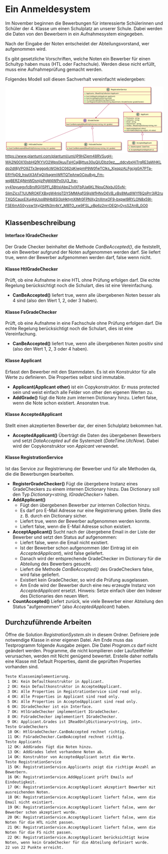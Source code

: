 # Ein Anmeldesystem

Im November beginnen die Bewerbungen für interessierte Schülerinnen und Schüler
der 4. Klasse um einen Schulplatz an unserer Schule. Dabei werden die Daten von den
Bewerbern in ein Aufnahmesystem eingegeben.

Nach der Eingabe der Noten entscheidet der Abteilungsvorstand, wer aufgenommen wird.

Es gibt gesetzliche Vorschriften, welche Noten ein Bewerber für einen Schultyp haben muss
(HTL oder Fachschule). Werden diese nicht erfüllt, muss eine Aufnahmeprüfung gemacht werden.

Folgendes Modell soll diesen Sachverhalt vereinfacht wiedergeben:

![](klassenmodell.svg)
<sup>
https://www.plantuml.com/plantuml/uml/jP9HZjem48RVSugH-WA2N00X10sbHQfKYVO2Wps0kuuTsHCajBjttus30uQiUDbz0ez___ddcvbxHiTrgRE3aWHKLdo2dI8jVPO9ZTx3eggq4cWOikSC062qKiwpmP9W0fwTClks_XjxopzALFgcjgGA7PTa-ERYfqD9_hsutX3AFqQVbagmiWRTQTeAnw0Cpu8yp_Fm-wqBERZ4jNmWDsnjjzPgM4WPx0Uj3_Xw-vy41pyuegvfcBrsRGj15PFi_6BtIsIAbp21vlXFbPJa6KL1NouCNxbJG5vN-SlimZicsT1UUNROKFXBxgW4nIoTDY5MMAqfG9jsWfHNvD6VB_vBs8MudIWYf6QsPrr3iR2ruTXQ5CauxEXuj4gUso8NHb8SI3oHktynXlMr0FPNXy2nXmxOF9-bxpwI9RYLON8x59I-FSE6mA50yvsw1XyjQHlN3m4kY_MBTO_xw9FSL_vBp6z2nrrDEQtyOysSZAnB_GO0
</sup>

## Klassenbeschreibung

#### Interface IGradeChecker
Der Grade Checker beinhaltet die Methode *CanBeAccepted()*, die feststellt, ob ein Bewerber
aufgrund der Noten aufgenommen werden darf. Sie liefert true, wenn der Bewerber aufgenommen werden
darf, false wenn nicht.

#### Klasse HtlGradeChecker
Prüft, ob eine Aufnahme in eine HTL ohne Prüfung erfolgen darf. Die echte Regelung berücksichtigt
noch die Schulart, dies ist eine Vereinfachung.

- **CanBeAccepted()** liefert true, wenn alle übergebenen Noten besser als 4 sind
  (also den Wert 1, 2, oder 3 haben).

#### Klasse FsGradeChecker
Prüft, ob eine Aufnahme in eine Fachschule ohne Prüfung erfolgen darf. Die echte Regelung
berücksichtigt noch die Schulart, dies ist eine Vereinfachung.

- **CanBeAccepted()** liefert true, wenn alle übergebenen Noten positiv sind
  (also den Wert 1, 2, 3 oder 4 haben).

#### Klasse Applicant
Erfasst den Bewerber mit den Stammdaten. Es ist ein Konstruktor für alle Werte zu definieren.
Die Properties selbst sind immutable.

- **Applicant(Applicant other)** ist ein Copykonstruktor. Er muss protected sein und weist einfach
  alle Felder von other den eigenen Werten zu.
- **AddGrade()** fügt die Note zum internen Dictionary hinzu. Liefert false, wenn die Note schon
  existiert. Ansonsten true.

#### Klasse AcceptedApplicant
Stellt einen akzeptierten Bewerber dar, der einen Schulplatz bekommen hat.

- **AcceptedApplicant()** Überträgt die Daten des übergebenen
  Bewerbers und setzt *DateAccepted* auf die Systemzeit (*DateTime.UtcNow*). Dabei wird der
  Copykonstruktor von *Appicant* verwendet.

#### Klasse RegistrationService
Ist das Service zur Registrierung der Bewerber und für alle Methoden
da, die die Bewerbungen bearbeiten.

- **RegisterGradeChecker()**  Fügt die übergebene Instanz eines
  GradeCheckers zu einem internen Dictionary hinzu. Das Dictionary
  soll den Typ *Dictionary&lt;string, IGradeChecker&gt;* haben.
- **AddApplicant()** 
  - Fügt den übergebenen Bewerber zur internen Collection hinzu. 
  - Es darf pro E-Mail Adresse nur eine Registrierung geben. Stelle dies z. B. durch
    ein Dictionary sicher.
  - Liefert true, wenn der Bewerber aufgenommen werden konnte.
  - Liefert false, wenn die E-Mail Adresse schon existiert.
- **AcceptApplicant()** Sucht nach der übergebene Email in der Liste der
  Bewerber und setzt den Status auf aufgenommen: 
  - Liefert false, wenn die Email nicht existiert. 
  - Ist der Bewerber schon aufgenommen (der Eintrag ist ein 
    *AcceptedApplicant*), wird false geliefert. 
  - Danach wird der entsprechende GradeChecker im Dictionary
    für die Abteilung des Bewerbers gesucht. 
  - Liefert die Methode *CanBeAccepted()* des GradeCheckers false, wird 
    false geliefert.
  - Existiert kein GradeChecker, so wird die Prüfung ausgelassen.
  - Am Ende wird der Bewerber durch eine neu erzeugte Instanz von
    *AcceptedApplicant* ersetzt.  Hinweis: Setze einfach über den Indexer des Dictionaries
    den neuen Wert.
- **CountAccepted()** Liefert zurück, wie viele Bewerber einer Abteilung
  den Status "aufgenommen" (also *AcceptedApplicant*) haben.

## Durchzuführende Arbeiten

Öffne die Solution *RegistrationSystem.sln* in diesem Ordner.
Definiere jede notwendige Klasse in einer eigenen Datei. Am Ende muss das Testprogramm folgende
Ausgabe zeigen. Die Datei *Program.cs* darf nicht geändert werden. Programme, die nicht kompilieren
oder Laufzeitfehler verursachen,
werden mit Nicht genügend bewertet. Erstelle daher notfalls eine Klasse mit Default Properties, damit
die geprüften Properties vorhanden sind.

  ```text
  Teste Klassenimplementierung.
   1 OK: Kein Defaultkonstruktor in Applicant.
   2 OK: Kein Defaultkonstruktor in AcceptedApplicant.
   3 OK: Alle Properties in RegistrationService sind read only.
   4 OK: Alle Properties in Applicant sind read only.
   5 OK: Alle Properties in AcceptedApplicant sind read only.
   6 OK: IGradeChecker ist ein Interface.
   7 OK: HtlGradeChecker implementiert IGradeChecker.
   8 OK: FsGradeChecker implementiert IGradeChecker.
   9 OK: Applicant.Grades ist IReadOnlyDictionary<string, int>.
Teste GradeCheckers
   10 OK: HtlGradeChecker.CanBeAccepted rechnet richtig.
   11 OK: FsGradeChecker.CanBeAccepted rechnet richtig.
Teste Applicants
   12 OK: AddGrades fügt die Noten hinzu.
   13 OK: AddGrades lehnt vorhandene Noten ab.
   14 OK: Konstruktor von AcceptedApplicant setzt die Werte.
Teste RegistrationService
   15 OK: RegistrationService.Applicants zeigt die richtige Anzahl an Bewerbern.
   16 OK: RegistrationService.AddApplicant prüft Emails auf Eindeutigkeit.
   17 OK: RegistrationService.AcceptApplicant akzeptiert Bewerber mit ausreichenden Noten.
   18 OK: RegistrationService.AcceptApplicant liefert false, wenn die Email nicht existiert.
   19 OK: RegistrationService.AcceptApplicant liefert false, wenn der Bewerber schon akzeptiert wurde.
   20 OK: RegistrationService.AcceptApplicant liefert false, wenn die Noten für die HTL nicht passen.
   21 OK: RegistrationService.AcceptApplicant liefert false, wenn die Noten für die FS nicht passen.
   22 OK: RegistrationService.AcceptApplicant berücksichtigt keine Noten, wenn kein GradeChecker für die Abteilung definiert wurde.
22 von 22 Punkte erreicht.
  ```